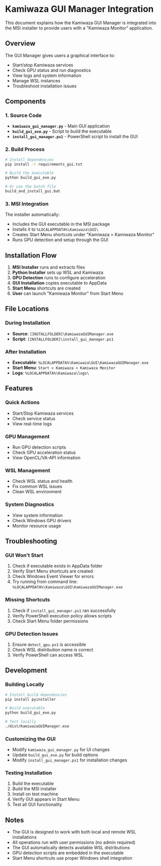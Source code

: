 # Kamiwaza GUI Manager Integration

This document explains how the Kamiwaza GUI Manager is integrated into the MSI installer to provide users with a "Kamiwaza Monitor" application.

## Overview

The GUI Manager gives users a graphical interface to:
- Start/stop Kamiwaza services
- Check GPU status and run diagnostics
- View logs and system information
- Manage WSL instances
- Troubleshoot installation issues

## Components

### 1. Source Code
- **`kamiwaza_gui_manager.py`** - Main GUI application
- **`build_gui_exe.py`** - Script to build the executable
- **`install_gui_manager.ps1`** - PowerShell script to install the GUI

### 2. Build Process
```bash
# Install dependencies
pip install -r requirements_gui.txt

# Build the executable
python build_gui_exe.py

# Or use the batch file
build_and_install_gui.bat
```

### 3. MSI Integration
The installer automatically:
- Includes the GUI executable in the MSI package
- Installs it to `%LOCALAPPDATA%\Kamiwaza\GUI\`
- Creates Start Menu shortcuts under "Kamiwaza > Kamiwaza Monitor"
- Runs GPU detection and setup through the GUI

## Installation Flow

1. **MSI Installer** runs and extracts files
2. **Python Installer** sets up WSL and Kamiwaza
3. **GPU Detection** runs to configure acceleration
4. **GUI Installation** copies executable to AppData
5. **Start Menu** shortcuts are created
6. **User** can launch "Kamiwaza Monitor" from Start Menu

## File Locations

### During Installation
- **Source**: `[INSTALLFOLDER]\KamiwazaGUIManager.exe`
- **Script**: `[INSTALLFOLDER]\install_gui_manager.ps1`

### After Installation
- **Executable**: `%LOCALAPPDATA%\Kamiwaza\GUI\KamiwazaGUIManager.exe`
- **Start Menu**: `Start > Kamiwaza > Kamiwaza Monitor`
- **Logs**: `%LOCALAPPDATA%\Kamiwaza\logs\`

## Features

### Quick Actions
- Start/Stop Kamiwaza services
- Check service status
- View real-time logs

### GPU Management
- Run GPU detection scripts
- Check GPU acceleration status
- View OpenCL/VA-API information

### WSL Management
- Check WSL status and health
- Fix common WSL issues
- Clean WSL environment

### System Diagnostics
- View system information
- Check Windows GPU drivers
- Monitor resource usage

## Troubleshooting

### GUI Won't Start
1. Check if executable exists in AppData folder
2. Verify Start Menu shortcuts are created
3. Check Windows Event Viewer for errors
4. Try running from command line: `%LOCALAPPDATA%\Kamiwaza\GUI\KamiwazaGUIManager.exe`

### Missing Shortcuts
1. Check if `install_gui_manager.ps1` ran successfully
2. Verify PowerShell execution policy allows scripts
3. Check Start Menu folder permissions

### GPU Detection Issues
1. Ensure `detect_gpu.ps1` is accessible
2. Check WSL distribution name is correct
3. Verify PowerShell can access WSL

## Development

### Building Locally
```bash
# Install build dependencies
pip install pyinstaller

# Build executable
python build_gui_exe.py

# Test locally
./dist/KamiwazaGUIManager.exe
```

### Customizing the GUI
- Modify `kamiwaza_gui_manager.py` for UI changes
- Update `build_gui_exe.py` for build options
- Modify `install_gui_manager.ps1` for installation changes

### Testing Installation
1. Build the executable
2. Build the MSI installer
3. Install on test machine
4. Verify GUI appears in Start Menu
5. Test all GUI functionality

## Notes

- The GUI is designed to work with both local and remote WSL installations
- All operations run with user permissions (no admin required)
- The GUI automatically detects available WSL distributions
- GPU detection scripts are embedded in the executable
- Start Menu shortcuts use proper Windows shell integration 